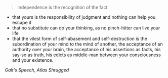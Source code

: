 > Independence is the recognition of the fact
 * that yours is the responsibility of judgment and nothing can help you escape it
 * that no substitute can do your thinking, as no pinch-hitter can live your life
 * that the vilest form of self-abasement and self-destruction is the subordination of your mind to the mind of another, the acceptance of an authority over your brain, the acceptance of his assertions as facts, his say-so as truth, his edicts as middle-man between your consciousness and your existence.

*Galt's Speech, Atlas Shrugged*
